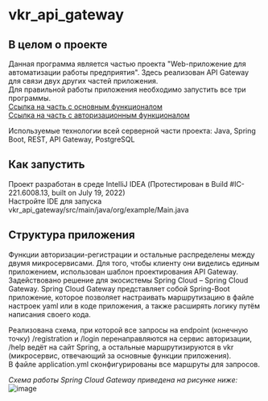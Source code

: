 # vkr_api_gateway
## В целом о проекте
Данная программа является частью проекта "Web-приложение для автоматизации работы предприятия". Здесь реализован API Gateway для связи двух других частей приложения.  
Для правильной работы приложения необходимо запустить все три программы.  
[Ссылка на часть с основным функционалом](https://github.com/DavrosWho/VKR)  
[Ссылка на часть с авторизационным функционалом](https://github.com/DavrosWho/vkr_auth)  

Используемые технологии всей серверной части проекта: Java, Spring Boot, REST, API Gateway, PostgreSQL
## Как запустить 
Проект разработан в среде IntelliJ IDEA (Протестирован в Build #IC-221.6008.13, built on July 19, 2022)  
Настройте IDE для запуска vkr_api_gateway/src/main/java/org/example/Main.java

## Структура приложения
Функции авторизации-регистрации и остальные распределены между двумя микросервисами. Для того, чтобы клиенту они виделись единым приложением, 
использован шаблон проектирования API Gateway. Задействовано решение для экосистемы Spring Cloud – Spring Cloud Gateway. 
Spring Cloud Gateway представляет собой Spring-Boot приложение, которое позволяет настраивать маршрутизацию в файле настроек yaml или в коде приложения,
а также расширять логику путём написания своего кода.  

Реализована схема, при которой все запросы на endpoint (конечную точку) /registration и /login перенаправляются на сервис авторизации, /help ведёт на сайт Spring,
а остальные маршрутизируются в vkr (микросервис, отвечающий за основные функции приложения).  
В файле application.yml сконфигурированы все маршруты для запросов.  

_Схема работы Spring Cloud Gateway приведена на рисунке ниже:_
![image](https://github.com/DavrosWho/vkr_api_gateway/assets/71879137/28231597-d9d4-416d-baf3-84bf10d79a1a)

